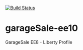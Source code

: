 [![Build Status](https://v3.travis.ibm.com/was-svt/garageSale-ee.svg?token=NQjwVs3Tnt4qxqYz6AoD&branch=main)](https://v3.travis.ibm.com/was-svt/garageSale-ee)

# garageSale-ee10
GarageSale EE8 - Liberty Profile
